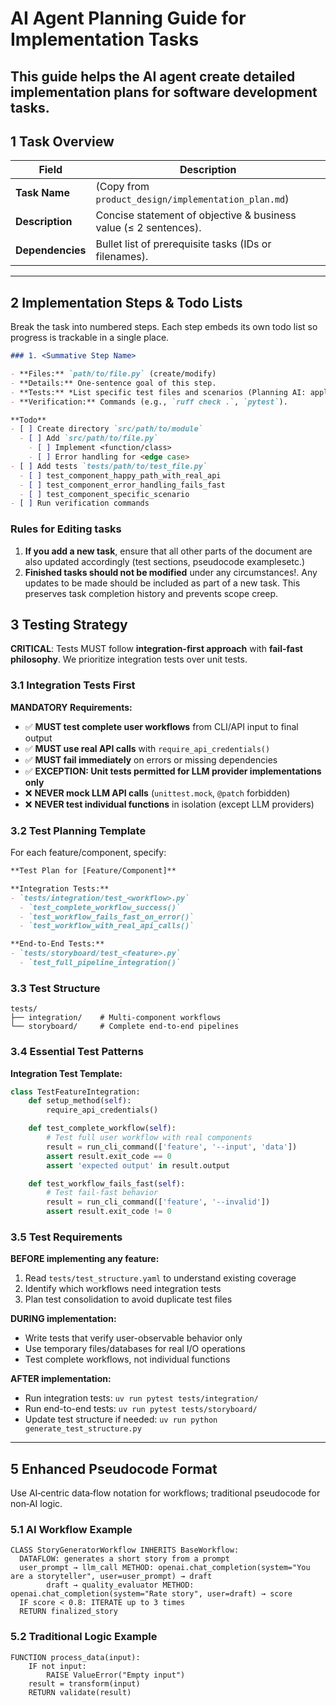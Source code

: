 # AI Agent Planning Guide for Implementation Tasks

This guide helps the AI agent create detailed implementation plans for software development tasks.
---

## 1  Task Overview

| Field            | Description                                                      |
| ---------------- | ---------------------------------------------------------------- |
| **Task Name**    | (Copy from `product_design/implementation_plan.md`)              |
| **Description**  | Concise statement of objective & business value (≤ 2 sentences). |
| **Dependencies** | Bullet list of prerequisite tasks (IDs or filenames).            |

---

## 2  Implementation Steps & Todo Lists

Break the task into numbered steps. Each step embeds its own todo list so progress is trackable in a single place.

```markdown
### 1. <Summative Step Name>

- **Files:** `path/to/file.py` (create/modify)
- **Details:** One‑sentence goal of this step.
- **Tests:** *List specific test files and scenarios (Planning AI: apply internal framework to determine these)*
- **Verification:** Commands (e.g., `ruff check .`, `pytest`).

**Todo**
- [ ] Create directory `src/path/to/module`
  - [ ] Add `src/path/to/file.py`
    - [ ] Implement <function/class>
    - [ ] Error handling for <edge case>
- [ ] Add tests `tests/path/to/test_file.py`
  - [ ] test_component_happy_path_with_real_api
  - [ ] test_component_error_handling_fails_fast
  - [ ] test_component_specific_scenario
- [ ] Run verification commands
```

### Rules for Editing tasks

1. **If you add a new task**, ensure that all other parts of the document are also updated accordingly (test sections, pseudocode examplesetc.)
2. **Finished tasks should not be modified** under any circumstances!. Any updates to be made should be included as part of a new task. This preserves task completion history and prevents scope creep.


## 3  Testing Strategy

**CRITICAL**: Tests MUST follow **integration-first approach** with **fail-fast philosophy**. We prioritize integration tests over unit tests.

### 3.1 Integration Tests First

**MANDATORY Requirements:**
- ✅ **MUST test complete user workflows** from CLI/API input to final output
- ✅ **MUST use real API calls** with `require_api_credentials()`
- ✅ **MUST fail immediately** on errors or missing dependencies
- ✅ **EXCEPTION: Unit tests permitted for LLM provider implementations only**
- ❌ **NEVER mock LLM API calls** (`unittest.mock`, `@patch` forbidden)
- ❌ **NEVER test individual functions** in isolation (except LLM providers)

### 3.2 Test Planning Template

For each feature/component, specify:

```markdown
**Test Plan for [Feature/Component]**

**Integration Tests:**
- `tests/integration/test_<workflow>.py`
  - `test_complete_workflow_success()`
  - `test_workflow_fails_fast_on_error()`
  - `test_workflow_with_real_api_calls()`

**End-to-End Tests:**
- `tests/storyboard/test_<feature>.py`
  - `test_full_pipeline_integration()`
```

### 3.3 Test Structure

```
tests/
├── integration/    # Multi-component workflows
└── storyboard/     # Complete end-to-end pipelines
```

### 3.4 Essential Test Patterns

**Integration Test Template:**
```python
class TestFeatureIntegration:
    def setup_method(self):
        require_api_credentials()

    def test_complete_workflow(self):
        # Test full user workflow with real components
        result = run_cli_command(['feature', '--input', 'data'])
        assert result.exit_code == 0
        assert 'expected output' in result.output

    def test_workflow_fails_fast(self):
        # Test fail-fast behavior
        result = run_cli_command(['feature', '--invalid'])
        assert result.exit_code != 0
```

### 3.5 Test Requirements

**BEFORE implementing any feature:**
1. Read `tests/test_structure.yaml` to understand existing coverage
2. Identify which workflows need integration tests
3. Plan test consolidation to avoid duplicate test files

**DURING implementation:**
- Write tests that verify user-observable behavior only
- Use temporary files/databases for real I/O operations
- Test complete workflows, not individual functions

**AFTER implementation:**
- Run integration tests: `uv run pytest tests/integration/`
- Run end-to-end tests: `uv run pytest tests/storyboard/`
- Update test structure if needed: `uv run python generate_test_structure.py`

---

## 5  Enhanced Pseudocode Format

Use AI‑centric data‑flow notation for workflows; traditional pseudocode for non‑AI logic.

### 5.1 AI Workflow Example

```
CLASS StoryGeneratorWorkflow INHERITS BaseWorkflow:
  DATAFLOW: generates a short story from a prompt
  user_prompt → llm_call METHOD: openai.chat_completion(system="You are a storyteller", user=user_prompt) → draft
        draft → quality_evaluator METHOD: openai.chat_completion(system="Rate story", user=draft) → score
  IF score < 0.8: ITERATE up to 3 times
  RETURN finalized_story
```

### 5.2 Traditional Logic Example

```
FUNCTION process_data(input):
    IF not input:
        RAISE ValueError("Empty input")
    result = transform(input)
    RETURN validate(result)
```
